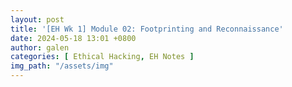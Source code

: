 ```yaml
---
layout: post
title: '[EH Wk 1] Module 02: Footprinting and Reconnaissance'
date: 2024-05-18 13:01 +0800
author: galen
categories: [ Ethical Hacking, EH Notes ]
img_path: "/assets/img"
---
```

